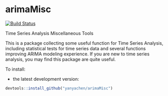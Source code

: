 # arimaMisc

[![Build Status](https://travis-ci.org/yanyachen/arimaMisc.svg)](https://travis-ci.org/yanyachen/arimaMisc)

Time Series Analysis Miscellaneous Tools  

This is a package collecting some useful function for Time Series Analysis, including statistical tests for time series data and several functions improving ARIMA modeling experience. If you are new to time series analysis, you may find this package are quite useful.

To install:  
* the latest development version:  
```r
devtools::install_github("yanyachen/arimaMisc")
```